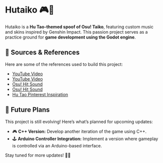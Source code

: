 # Hutaiko 🎮🎵

Hutaiko is a **Hu Tao-themed spoof of Osu! Taiko**, featuring custom music and skins inspired by Genshin Impact. This passion project serves as a practice ground for **game development using the Godot engine**.

## 🔗 Sources & References
Here are some of the references used to build this project:
- [YouTube Video](https://www.youtube.com/watch?v=lhrqsUZ45j8)
- [YouTube Video](https://www.youtube.com/watch?v=-F19D7OOkJk)
- [Osu! Hit Sound](https://www.myinstants.com/en/instant/osu-hit-sound-29289/)
- [Osu! Hit Sound](https://www.myinstants.com/en/instant/osu-hit-sound-29289/)
- [Hu Tao Pinterest Inspiration](https://ph.pinterest.com/pin/174444185560567223/)

## 🚀 Future Plans
This project is still evolving! Here’s what’s planned for upcoming updates:
- 🎮 **C++ Version:** Develop another iteration of the game using C++.
- 🕹️ **Arduino Controller Integration:** Implement a version where gameplay is controlled via an Arduino-based interface.

Stay tuned for more updates! 🚀🔥
